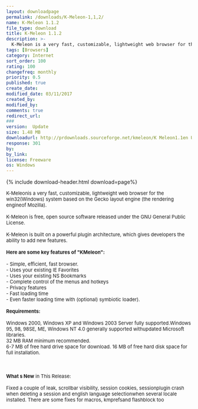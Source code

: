 ```yaml
---
layout: downloadpage
permalink: /downloads/K-Meleon-1,1,2/
name: K-Meleon 1.1.2
file_type: download
title: K-Meleon 1.1.2
description: >-
  K-Meleon is a very fast, customizable, lightweight web browser for the win32 (Windows) system based on the Gecko layout engine (the rendering engine of Mozilla).
tags: [Browsers]
category: Internet
sort_order: 100
rating: 100
changefreq: monthly
priority: 0.5
published: true
create_date: 
modified_date: 03/11/2017
created_by: 
modified_by: 
comments: true
redirect_url: 
### 
version:  Update
size: 1.48 MB
downloadurl: http://prdownloads.sourceforge.net/kmeleon/K Meleon1.1en US.exe
response: 301
by: 
by_link: 
license: Freeware
os: Windows
---
```


{% include download-header.html download=page%}

<p style="fix-download-text !important">
<p><font size="2">K-Meleonis a very fast, customizable, lightweight web browser for the win32(Windows) system based on the Gecko layout engine (the rendering engineof Mozilla). <br />
<br />
K-Meleon is free, open source software released under the GNU General Public License. <br />
<br />
K-Meleon is built on a powerful plugin architecture, which gives developers the ability to add new features. <br />
<br />
<span><strong>Here are some key features of "KMeleon":</strong></span><br />
<br />
- Simple, efficient, fast browser. <br />
- Uses your existing IE Favorites <br />
- Uses your existing NS Bookmarks <br />
- Complete control of the menus and hotkeys <br />
- Privacy features <br />
- Fast loading time <br />
- Even faster loading time with (optional) symbiotic loader).<br />
<br />
<span><strong>Requirements:</strong></span><br />
<br />
Windows 2000, Windows XP and Windows 2003 Server fully supported.Windows 95, 98, 98SE, ME, Windows NT 4.0 generally supported withupdated Microsoft libraries. <br />
32 MB RAM minimum recommended. <br />
6-7 MB of free hard drive space for download. 16 MB of free hard disk space for full installation. <br />
</font></p>
<div class="celltext_big"><br />
<br />
<font size="2"><strong>What s New</strong> in This Release:<br />
<br />
Fixed a couple of leak, scrollbar visibility, session cookies, sessionplugin crash when deleting a session and english language selectionwhen several locale installed. There are some fixes for macros, kmprefsand flashblock too</font></div></p>
